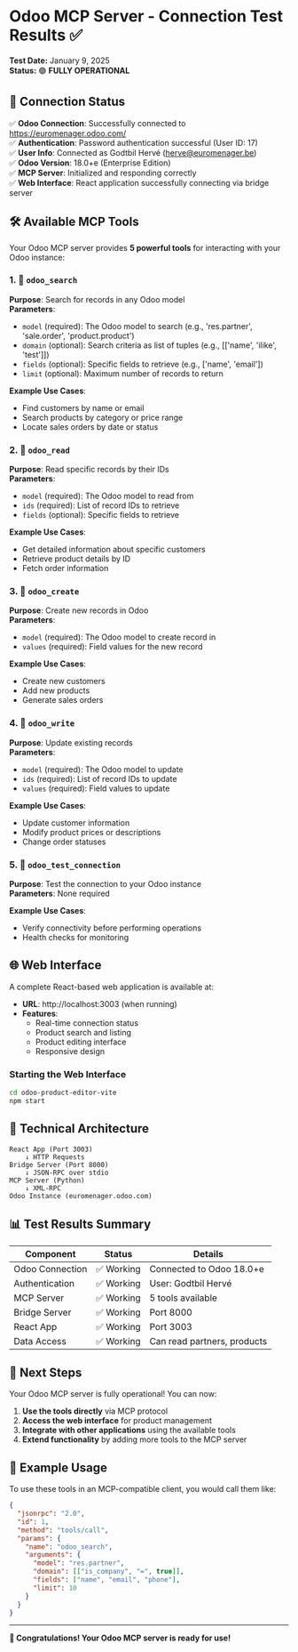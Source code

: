 # Odoo MCP Server - Connection Test Results ✅

**Test Date:** January 9, 2025  
**Status:** 🟢 **FULLY OPERATIONAL**

## 🔗 Connection Status

✅ **Odoo Connection**: Successfully connected to https://euromenager.odoo.com/  
✅ **Authentication**: Password authentication successful (User ID: 17)  
✅ **User Info**: Connected as Godtbil Hervé (herve@euromenager.be)  
✅ **Odoo Version**: 18.0+e (Enterprise Edition)  
✅ **MCP Server**: Initialized and responding correctly  
✅ **Web Interface**: React application successfully connecting via bridge server  

## 🛠️ Available MCP Tools

Your Odoo MCP server provides **5 powerful tools** for interacting with your Odoo instance:

### 1. 🔧 `odoo_search`
**Purpose**: Search for records in any Odoo model  
**Parameters**:
- `model` (required): The Odoo model to search (e.g., 'res.partner', 'sale.order', 'product.product')
- `domain` (optional): Search criteria as list of tuples (e.g., [['name', 'ilike', 'test']])
- `fields` (optional): Specific fields to retrieve (e.g., ['name', 'email'])
- `limit` (optional): Maximum number of records to return

**Example Use Cases**:
- Find customers by name or email
- Search products by category or price range
- Locate sales orders by date or status

### 2. 🔧 `odoo_read`
**Purpose**: Read specific records by their IDs  
**Parameters**:
- `model` (required): The Odoo model to read from
- `ids` (required): List of record IDs to retrieve
- `fields` (optional): Specific fields to retrieve

**Example Use Cases**:
- Get detailed information about specific customers
- Retrieve product details by ID
- Fetch order information

### 3. 🔧 `odoo_create`
**Purpose**: Create new records in Odoo  
**Parameters**:
- `model` (required): The Odoo model to create record in
- `values` (required): Field values for the new record

**Example Use Cases**:
- Create new customers
- Add new products
- Generate sales orders

### 4. 🔧 `odoo_write`
**Purpose**: Update existing records  
**Parameters**:
- `model` (required): The Odoo model to update
- `ids` (required): List of record IDs to update
- `values` (required): Field values to update

**Example Use Cases**:
- Update customer information
- Modify product prices or descriptions
- Change order statuses

### 5. 🔧 `odoo_test_connection`
**Purpose**: Test the connection to your Odoo instance  
**Parameters**: None required

**Example Use Cases**:
- Verify connectivity before performing operations
- Health checks for monitoring

## 🌐 Web Interface

A complete React-based web application is available at:
- **URL**: http://localhost:3003 (when running)
- **Features**:
  - Real-time connection status
  - Product search and listing
  - Product editing interface
  - Responsive design

### Starting the Web Interface
```bash
cd odoo-product-editor-vite
npm start
```

## 🔧 Technical Architecture

```
React App (Port 3003) 
    ↓ HTTP Requests
Bridge Server (Port 8000)
    ↓ JSON-RPC over stdio
MCP Server (Python)
    ↓ XML-RPC
Odoo Instance (euromenager.odoo.com)
```

## 📊 Test Results Summary

| Component | Status | Details |
|-----------|--------|---------|
| Odoo Connection | ✅ Working | Connected to Odoo 18.0+e |
| Authentication | ✅ Working | User: Godtbil Hervé |
| MCP Server | ✅ Working | 5 tools available |
| Bridge Server | ✅ Working | Port 8000 |
| React App | ✅ Working | Port 3003 |
| Data Access | ✅ Working | Can read partners, products |

## 🚀 Next Steps

Your Odoo MCP server is fully operational! You can now:

1. **Use the tools directly** via MCP protocol
2. **Access the web interface** for product management
3. **Integrate with other applications** using the available tools
4. **Extend functionality** by adding more tools to the MCP server

## 📝 Example Usage

To use these tools in an MCP-compatible client, you would call them like:

```json
{
  "jsonrpc": "2.0",
  "id": 1,
  "method": "tools/call",
  "params": {
    "name": "odoo_search",
    "arguments": {
      "model": "res.partner",
      "domain": [["is_company", "=", true]],
      "fields": ["name", "email", "phone"],
      "limit": 10
    }
  }
}
```

---

**🎉 Congratulations! Your Odoo MCP server is ready for use!**
